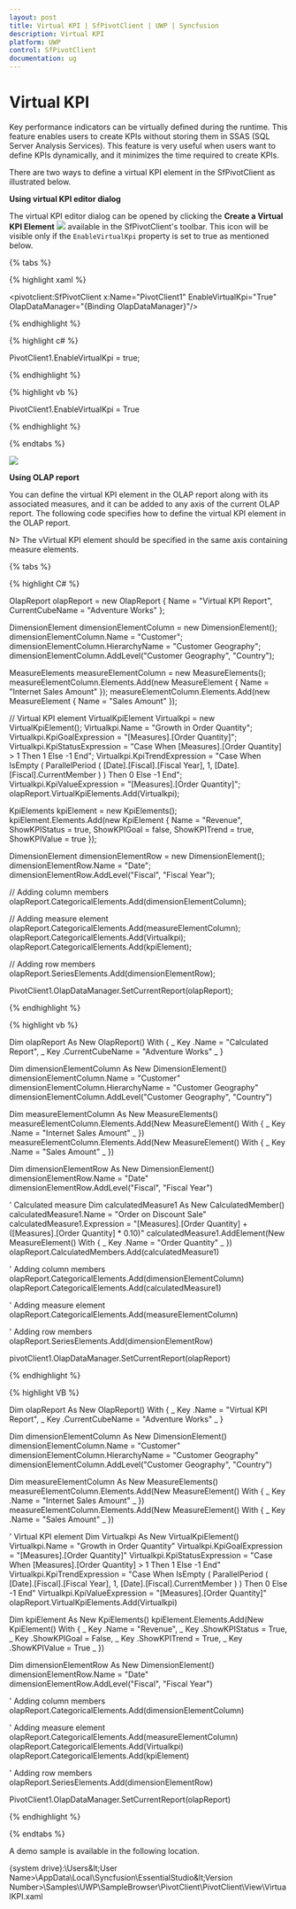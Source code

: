 ```yaml
---
layout: post
title: Virtual KPI | SfPivotClient | UWP | Syncfusion
description: Virtual KPI
platform: UWP
control: SfPivotClient
documentation: ug
---
```


# Virtual KPI

Key performance indicators can be virtually defined during the runtime. This feature enables users to create KPIs without storing them in SSAS (SQL Server Analysis Services). This feature is very useful when users want to define KPIs dynamically, and it minimizes the time required to create KPIs.

There are two ways to define a virtual KPI element in the SfPivotClient as illustrated below.

**Using virtual KPI editor dialog**

The virtual KPI editor dialog can be opened by clicking the **Create a Virtual KPI Element** ![](Virtual-KPI_images/Virtual-KPI-icon.png) available in the SfPivotClient's toolbar. This icon will be visible only if the `EnableVirtualKpi` property is set to true as mentioned below.

{% tabs %}

{% highlight xaml %}

<pivotclient:SfPivotClient x:Name="PivotClient1" EnableVirtualKpi="True" OlapDataManager="{Binding OlapDataManager}"/>

{% endhighlight %}

{% highlight c# %}

PivotClient1.EnableVirtualKpi = true;

{% endhighlight %}

{% highlight vb %}

PivotClient1.EnableVirtualKpi = True

{% endhighlight %}

{% endtabs %}

![](Virtual-KPI_images/virtualKPIEditor.png)

**Using OLAP report**

You can define the virtual KPI element in the OLAP report along with its associated measures, and it can be added to any axis of the current OLAP report. The following code specifies how to define the virtual KPI element in the OLAP report.

N> The vVirtual KPI element should be specified in the same axis containing measure elements.

{% tabs %}

{% highlight C# %}

OlapReport olapReport = new OlapReport
{
    Name = "Virtual KPI Report",
    CurrentCubeName = "Adventure Works"
};

DimensionElement dimensionElementColumn = new DimensionElement();
dimensionElementColumn.Name = "Customer";
dimensionElementColumn.HierarchyName = "Customer Geography";
dimensionElementColumn.AddLevel("Customer Geography", "Country");

MeasureElements measureElementColumn = new MeasureElements();
measureElementColumn.Elements.Add(new MeasureElement { Name = "Internet Sales Amount" });
measureElementColumn.Elements.Add(new MeasureElement { Name = "Sales Amount" });

// Virtual KPI element
VirtualKpiElement Virtualkpi = new VirtualKpiElement();
Virtualkpi.Name = "Growth in Order Quantity";
Virtualkpi.KpiGoalExpression = "[Measures].[Order Quantity]";
Virtualkpi.KpiStatusExpression = "Case When [Measures].[Order Quantity] > 1 Then 1 Else -1 End";
Virtualkpi.KpiTrendExpression = "Case When IsEmpty ( ParallelPeriod ( [Date].[Fiscal].[Fiscal Year], 1, [Date].[Fiscal].CurrentMember ) ) Then 0  Else -1 End";
Virtualkpi.KpiValueExpression = "[Measures].[Order Quantity]";
olapReport.VirtualKpiElements.Add(Virtualkpi);

KpiElements kpiElement = new KpiElements();
kpiElement.Elements.Add(new KpiElement { Name = "Revenue", ShowKPIStatus = true, ShowKPIGoal = false, ShowKPITrend = true, ShowKPIValue = true });

DimensionElement dimensionElementRow = new DimensionElement();
dimensionElementRow.Name = "Date";
dimensionElementRow.AddLevel("Fiscal", "Fiscal Year");

// Adding column members
olapReport.CategoricalElements.Add(dimensionElementColumn);

// Adding measure element
olapReport.CategoricalElements.Add(measureElementColumn);
olapReport.CategoricalElements.Add(Virtualkpi);
olapReport.CategoricalElements.Add(kpiElement);

// Adding row members
olapReport.SeriesElements.Add(dimensionElementRow);

PivotClient1.OlapDataManager.SetCurrentReport(olapReport);

{% endhighlight %}

{% highlight vb %}

Dim olapReport As New OlapReport() With { _
    Key .Name = "Calculated Report", _
    Key .CurrentCubeName = "Adventure Works" _
}

Dim dimensionElementColumn As New DimensionElement()
dimensionElementColumn.Name = "Customer"
dimensionElementColumn.HierarchyName = "Customer Geography"
dimensionElementColumn.AddLevel("Customer Geography", "Country")

Dim measureElementColumn As New MeasureElements()
measureElementColumn.Elements.Add(New MeasureElement() With { _
    Key .Name = "Internet Sales Amount" _
})
measureElementColumn.Elements.Add(New MeasureElement() With { _
    Key .Name = "Sales Amount" _
})

Dim dimensionElementRow As New DimensionElement()
dimensionElementRow.Name = "Date"
dimensionElementRow.AddLevel("Fiscal", "Fiscal Year")

' Calculated measure
Dim calculatedMeasure1 As New CalculatedMember()
calculatedMeasure1.Name = "Order on Discount Sale"
calculatedMeasure1.Expression = "[Measures].[Order Quantity] + ([Measures].[Order Quantity] * 0.10)"
calculatedMeasure1.AddElement(New MeasureElement() With { _
    Key .Name = "Order Quantity" _
})
olapReport.CalculatedMembers.Add(calculatedMeasure1)

' Adding column members
olapReport.CategoricalElements.Add(dimensionElementColumn)
olapReport.CategoricalElements.Add(calculatedMeasure1)

' Adding measure element
olapReport.CategoricalElements.Add(measureElementColumn)

' Adding row members
olapReport.SeriesElements.Add(dimensionElementRow)

pivotClient1.OlapDataManager.SetCurrentReport(olapReport)

{% endhighlight %}

{% highlight VB %}

Dim olapReport As New OlapReport() With { _
    Key .Name = "Virtual KPI Report", _
    Key .CurrentCubeName = "Adventure Works" _
}

Dim dimensionElementColumn As New DimensionElement()
dimensionElementColumn.Name = "Customer"
dimensionElementColumn.HierarchyName = "Customer Geography"
dimensionElementColumn.AddLevel("Customer Geography", "Country")

Dim measureElementColumn As New MeasureElements()
measureElementColumn.Elements.Add(New MeasureElement() With { _
    Key .Name = "Internet Sales Amount" _
})
measureElementColumn.Elements.Add(New MeasureElement() With { _
    Key .Name = "Sales Amount" _
})

' Virtual KPI element
Dim Virtualkpi As New VirtualKpiElement()
Virtualkpi.Name = "Growth in Order Quantity"
Virtualkpi.KpiGoalExpression = "[Measures].[Order Quantity]"
Virtualkpi.KpiStatusExpression = "Case When [Measures].[Order Quantity] > 1 Then 1 Else -1 End"
Virtualkpi.KpiTrendExpression = "Case When IsEmpty ( ParallelPeriod ( [Date].[Fiscal].[Fiscal Year], 1, [Date].[Fiscal].CurrentMember ) ) Then 0  Else -1 End"
Virtualkpi.KpiValueExpression = "[Measures].[Order Quantity]"
olapReport.VirtualKpiElements.Add(Virtualkpi)

Dim kpiElement As New KpiElements()
kpiElement.Elements.Add(New KpiElement() With { _
    Key .Name = "Revenue", _
    Key .ShowKPIStatus = True, _
    Key .ShowKPIGoal = False, _
    Key .ShowKPITrend = True, _
    Key .ShowKPIValue = True _
})

Dim dimensionElementRow As New DimensionElement()
dimensionElementRow.Name = "Date"
dimensionElementRow.AddLevel("Fiscal", "Fiscal Year")

' Adding column members
olapReport.CategoricalElements.Add(dimensionElementColumn)

' Adding measure element
olapReport.CategoricalElements.Add(measureElementColumn)
olapReport.CategoricalElements.Add(Virtualkpi)
olapReport.CategoricalElements.Add(kpiElement)

' Adding row members
olapReport.SeriesElements.Add(dimensionElementRow)

PivotClient1.OlapDataManager.SetCurrentReport(olapReport)

{% endhighlight %}

{% endtabs %}

A demo sample is available in the following location.

{system drive}:\Users\&lt;User Name&gt;\AppData\Local\Syncfusion\EssentialStudio\&lt;Version Number&gt;\Samples\UWP\SampleBrowser\PivotClient\PivotClient\View\VirtualKPI.xaml